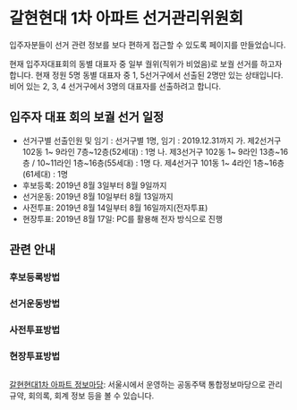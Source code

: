 # 갈현현대 1차 아파트 선거관리위원회

입주자분들이 선거 관련 정보를 보다 편하게 접근할 수 있도록 페이지를 만들었습니다.

현재 입주자대표회의 동별 대표자 중 일부 궐위(직위가 비었음)로 보궐 선거를 하고자 합니다. 
현재 정원 5명 동별 대표자 중 1, 5선거구에서 선출된 2명만 있는 상태입니다. 
비어 있는 2, 3, 4 선거구에서 3명의 대표자를 선출하려고 합니다. 


## 입주자 대표 회의 보궐 선거 일정

* 선거구별 선출인원 및 임기 : 선거구별 1명, 임기 : 2019.12.31까지
가. 제2선거구 102동 1~ 9라인 7층~12층(52세대) : 1명
나. 제3선거구 102동 1~ 9라인 13층~16층 / 10~11라인 1층~16층(55세대) : 1명 
다. 제4선거구 101동 1~ 4라인 1층~16층(61세대) : 1명
* 후보등록: 2019년 8월 3일부터 8월 9일까지
* 선거운동: 2019년 8월 10일부터 8월 13일까지
* 사전투표: 2019년 8월 14일부터 8월 16일까지(전자투표)
* 현장투표: 2019년 8월 17일: PC를 활용해 전자 방식으로 진행

## 관련 안내

### 후보등록방법

### 선거운동방법

### 사전투표방법

### 현장투표방법

## 
[갈현현대1차 아파트 정보마당](https://openapt.seoul.go.kr/wooriapt/wooriaptFrameset.do?aptCode=A12281702): 서울시에서 운영하는 공동주택 통합정보마당으로 관리 규약, 회의록, 회계 정보 등을 볼 수 있습니다. 
